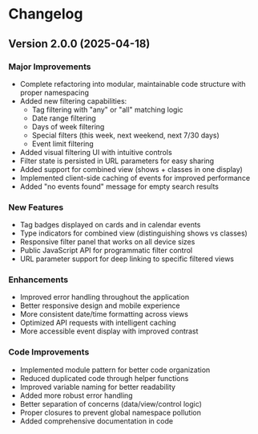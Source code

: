 # Changelog

## Version 2.0.0 (2025-04-18)

### Major Improvements
- Complete refactoring into modular, maintainable code structure with proper namespacing
- Added new filtering capabilities:
  - Tag filtering with "any" or "all" matching logic
  - Date range filtering
  - Days of week filtering
  - Special filters (this week, next weekend, next 7/30 days)
  - Event limit filtering
- Added visual filtering UI with intuitive controls
- Filter state is persisted in URL parameters for easy sharing
- Added support for combined view (shows + classes in one display)
- Implemented client-side caching of events for improved performance
- Added "no events found" message for empty search results

### New Features
- Tag badges displayed on cards and in calendar events
- Type indicators for combined view (distinguishing shows vs classes)
- Responsive filter panel that works on all device sizes
- Public JavaScript API for programmatic filter control
- URL parameter support for deep linking to specific filtered views

### Enhancements
- Improved error handling throughout the application
- Better responsive design and mobile experience
- More consistent date/time formatting across views
- Optimized API requests with intelligent caching
- More accessible event display with improved contrast

### Code Improvements
- Implemented module pattern for better code organization
- Reduced duplicated code through helper functions
- Improved variable naming for better readability
- Added more robust error handling
- Better separation of concerns (data/view/control logic)
- Proper closures to prevent global namespace pollution
- Added comprehensive documentation in code